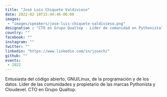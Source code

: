```yaml
---
title: "José Luis Chiquete Valdivieso"
date: 2022-02-10T15:44:46-06:00
images:
 - "images/speakers/jose-luis-chiquete-valdivieso.png"
designation : "CTO en Grupo Qualtop - Líder de comunidad en Pythonista"
country: ""
facebook: ""
instagram: ""
twitter: ""
linkedin: "https://www.linkedin.com/in/josech/"
github: ""
events:
 - 2022
---
```


Entusiasta del código abierto, GNU/Linux, de la programación y de los datos. Líder de las comunidades y propietario de las marcas Pythonista y Cloudevel.  CTO en Grupo Qualtop.